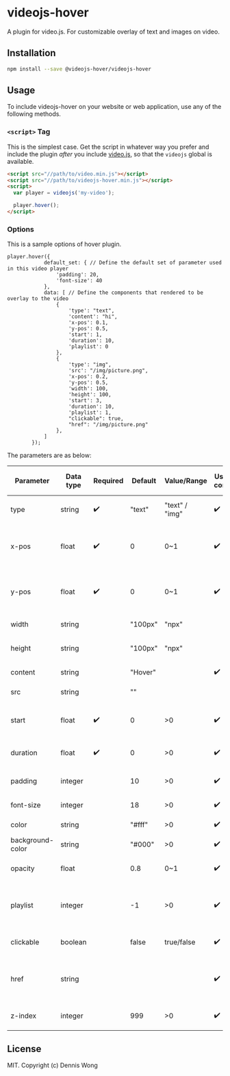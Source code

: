 # videojs-hover

A plugin for video.js. For customizable overlay of text and images on video.

## Installation

```sh
npm install --save @videojs-hover/videojs-hover
```

## Usage

To include videojs-hover on your website or web application, use any of the following methods.

### `<script>` Tag

This is the simplest case. Get the script in whatever way you prefer and include the plugin _after_ you include [video.js][videojs], so that the `videojs` global is available.

```html
<script src="//path/to/video.min.js"></script>
<script src="//path/to/videojs-hover.min.js"></script>
<script>
  var player = videojs('my-video');

  player.hover();
</script>
```

### Options

This is a sample options of hover plugin. 
```
player.hover({
			default_set: { // Define the default set of parameter used in this video player
				'padding': 20,
				'font-size': 40
			},
			data: [ // Define the components that rendered to be overlay to the video
				{
					'type': "text",
					'content': "hi",
					'x-pos': 0.1,
					'y-pos': 0.5,
					'start': 1,
					'duration': 10,
					'playlist': 0
				},
				{
					'type': "img",
					'src': "/img/picture.png",
					'x-pos': 0.2,
					'y-pos': 0.5,
					'width': 100,
					'height': 100,
					'start': 3,
					'duration': 10,
					'playlist': 1,
					"clickable": true,
					"href": "/img/picture.png"
				},
			]
		});
```
The parameters are as below:

| Parameter | Data type | Required | Default | Value/Range | Use in Text component | Use in Image component | Usage |
| --- | --- | --- | --- | --- | --- | --- | --- |
| type | string | :heavy_check_mark: | "text" | "text" / "img" | :heavy_check_mark: | :heavy_check_mark: | For indicating type of component |
| x-pos | float | :heavy_check_mark: | 0 | 0~1 | :heavy_check_mark: | :heavy_check_mark: | For the x-coordinate in pixel from the left top corner of video player |
| y-pos | float | :heavy_check_mark: | 0 | 0~1 | :heavy_check_mark: | :heavy_check_mark: | For the y-coordinate in pixel from the left top corner of video player |
| width | string |  | "100px" | "npx" |  | :heavy_check_mark: | For the width of image in pixel |
| height | string |  | "100px" | "npx" |  | :heavy_check_mark: | For the height of image in pixel |
| content | string |  | "Hover" |  | :heavy_check_mark: |  | For the content of text |
| src | string |  | "" |  |  | :heavy_check_mark: | For the source url of image |
| start | float | :heavy_check_mark: | 0 | >0 | :heavy_check_mark: | :heavy_check_mark: | For the start time in second when the overlay show |
| duration | float | :heavy_check_mark: | 0 | >0 | :heavy_check_mark: | :heavy_check_mark: | For the duration of the overlay show |
| padding | integer |  | 10 | >0 | :heavy_check_mark: | :heavy_check_mark: | For the padding of the component |
| font-size | integer |  | 18 | >0 | :heavy_check_mark: |  | For the font size of text |
| color | string |  | "#fff" | >0 | :heavy_check_mark: |  | For the text color |
| background-color | string |  | "#000" | >0 | :heavy_check_mark: | :heavy_check_mark: | For the color of the background |
| opacity | float |  | 0.8 | 0~1 | :heavy_check_mark: | :heavy_check_mark: | For the opacity of the background |
| playlist | integer |  | -1 | >0 | :heavy_check_mark: | :heavy_check_mark: | For the playlist index of the component corrensponding to |
| clickable | boolean |  | false | true/false | :heavy_check_mark: | :heavy_check_mark: | To indicate the component is clickable |
| href | string |  |  |  | :heavy_check_mark: | :heavy_check_mark: | Required clickable to be true, the url of the clickable component |
| z-index | integer |  | 999 | >0 | :heavy_check_mark: | :heavy_check_mark: | For the z-index of the component |

## License

MIT. Copyright (c) Dennis Wong


[videojs]: http://videojs.com/
